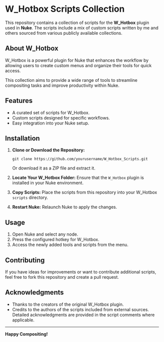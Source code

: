 # W_Hotbox Scripts Collection

This repository contains a collection of scripts for the **W_Hotbox** plugin used in **Nuke**. The scripts include a mix of custom scripts written by me and others sourced from various publicly available collections.

## About W_Hotbox

W_Hotbox is a powerful plugin for Nuke that enhances the workflow by allowing users to create custom menus and organize their tools for quick access.

This collection aims to provide a wide range of tools to streamline compositing tasks and improve productivity within Nuke.

## Features

- A curated set of scripts for W_Hotbox.
- Custom scripts designed for specific workflows.
- Easy integration into your Nuke setup.

## Installation

1. **Clone or Download the Repository:**
   ```
   git clone https://github.com/yourusername/W_Hotbox_Scripts.git
   ```
   Or download it as a ZIP file and extract it.

2. **Locate Your W_Hotbox Folder:**
   Ensure that the `W_Hotbox` plugin is installed in your Nuke environment.

3. **Copy Scripts:**
   Place the scripts from this repository into your W_Hotbox `scripts` directory.

4. **Restart Nuke:**
   Relaunch Nuke to apply the changes.

## Usage

1. Open Nuke and select any node.
2. Press the configured hotkey for W_Hotbox.
3. Access the newly added tools and scripts from the menu.

## Contributing

If you have ideas for improvements or want to contribute additional scripts, feel free to fork this repository and create a pull request.

## Acknowledgments

- Thanks to the creators of the original W_Hotbox plugin.
- Credits to the authors of the scripts included from external sources. Detailed acknowledgments are provided in the script comments where applicable.

---

**Happy Compositing!**
